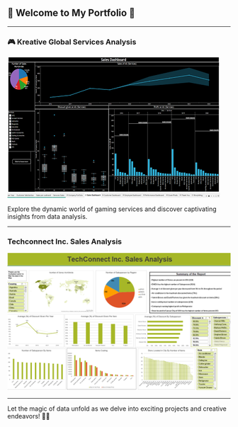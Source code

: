 ## 🌟 Welcome to My Portfolio 🌟

---

### 🎮 Kreative Global Services Analysis 

[![Kreative Global Services Thumbnail](images/CGS/Thumbnail1.png)](/Pages/KGS_analysis)

Explore the dynamic world of gaming services and discover captivating insights from data analysis.

---

### Techconnect Inc. Sales Analysis

[![Techconnect Inc. Sales Analysis Thumbnail](images/TCS/Techconnect_thumbnail.png)](/Pages/KGS_analysis)

---

Let the magic of data unfold as we delve into exciting projects and creative endeavors! 🚀🌌
